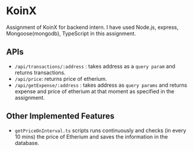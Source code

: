 # KoinX
Assignment of KoinX for backend intern.
I have used Node.js, express, Mongoose(mongodb), TypeScript in this assignment. 

## APIs 
- `/api/transactions/:address` : takes address as a `query param` and returns transactions.
- `/api/price`: returns price of etherium.
- `/api/getExpense/:address` : takes address as `query params` and returns expense and price of etherium at that moment as specified in the assignment.

## Other Implemented Features 
- `getPriceOnInterval.ts` scripts runs continuously and checks (in every 10 mins) the price of Etherium and saves the information in the database.


